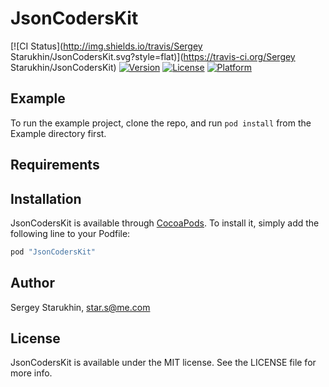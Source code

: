 # JsonCodersKit

[![CI Status](http://img.shields.io/travis/Sergey Starukhin/JsonCodersKit.svg?style=flat)](https://travis-ci.org/Sergey Starukhin/JsonCodersKit)
[![Version](https://img.shields.io/cocoapods/v/JsonCodersKit.svg?style=flat)](http://cocoapods.org/pods/JsonCodersKit)
[![License](https://img.shields.io/cocoapods/l/JsonCodersKit.svg?style=flat)](http://cocoapods.org/pods/JsonCodersKit)
[![Platform](https://img.shields.io/cocoapods/p/JsonCodersKit.svg?style=flat)](http://cocoapods.org/pods/JsonCodersKit)

## Example

To run the example project, clone the repo, and run `pod install` from the Example directory first.

## Requirements

## Installation

JsonCodersKit is available through [CocoaPods](http://cocoapods.org). To install
it, simply add the following line to your Podfile:

```ruby
pod "JsonCodersKit"
```

## Author

Sergey Starukhin, star.s@me.com

## License

JsonCodersKit is available under the MIT license. See the LICENSE file for more info.
